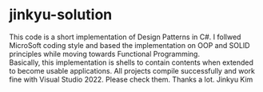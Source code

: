 # jinkyu-solution
This code is a short implementation of Design Patterns in C#.  I follwed MicroSoft coding style and 
based the implementation on OOP and SOLID principles while moving towards Functional Programming.  
Basically, this implementation is shells to contain contents when extended to become usable 
applications.  All projects compile successfully and work fine with Visual Studio 2022.  Please check them.  Thanks a lot.
Jinkyu Kim
